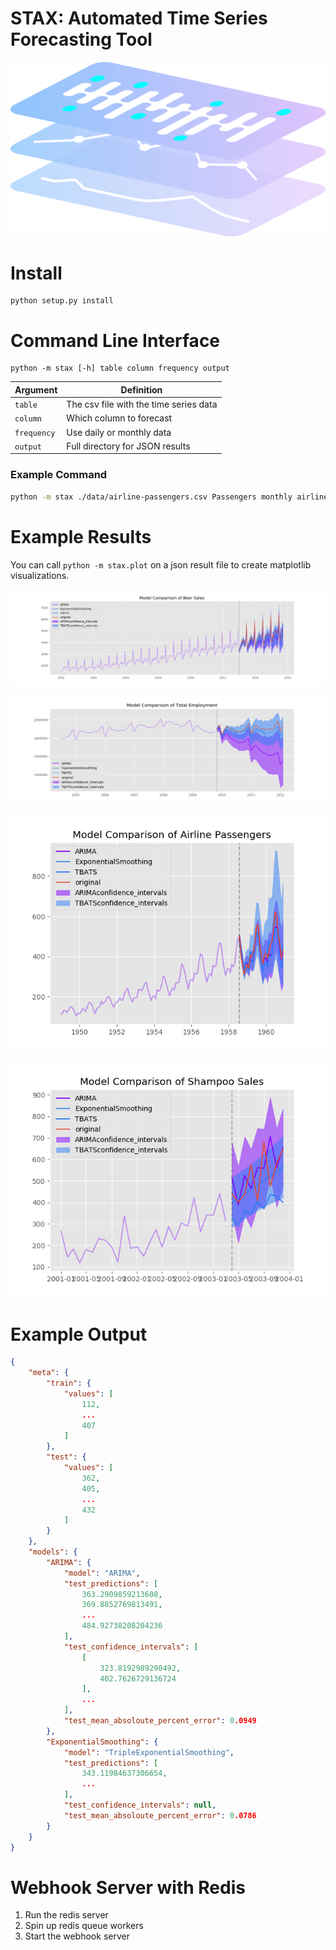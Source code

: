 # STAX: Automated Time Series Forecasting Tool

<p align="center">
  <img width="800" alt="portfolio_view" src="images/logo.png">
</p>

# Install

```
python setup.py install
```

# Command Line Interface

```
python -m stax [-h] table column frequency output
```

| Argument    | Definition                             |
| ----------- | -------------------------------------- |
| `table`     | The csv file with the time series data |
| `column`    | Which column to forecast               |
| `frequency` | Use daily or monthly data              |
| `output`    | Full directory for JSON results        |

### Example Command

```sh
python -m stax ./data/airline-passengers.csv Passengers monthly airline-passengers-result.json
```

# Example Results

You can call `python -m stax.plot` on a json result file to create matplotlib visualizations.

<p align="center">
  <img  alt="portfolio_view" src="images/beer-sales.png">
</p>

<p align="center">
  <img  alt="portfolio_view" src="images/employment.png">
</p>

<p align="center">
  <img  alt="portfolio_view" src="images/passengers.png">
</p>

<p align="center">
  <img  alt="portfolio_view" src="images/shampoo-sales.png">
</p>

# Example Output

```json
{
    "meta": {
        "train": {
            "values": [
                112,
                ...
                407
            ]
        },
        "test": {
            "values": [
                362,
                405,
                ...
                432
            ]
        }
    },
    "models": {
        "ARIMA": {
            "model": "ARIMA",
            "test_predictions": [
                363.2909859213608,
                369.8852769813491,
                ...
                484.92738208204236
            ],
            "test_confidence_intervals": [
                [
                    323.8192989290492,
                    402.7626729136724
                ],
                ...
            ],
            "test_mean_absoloute_percent_error": 0.0949
        },
        "ExponentialSmoothing": {
            "model": "TripleExponentialSmoothing",
            "test_predictions": [
                343.11984637306654,
                ...
            ],
            "test_confidence_intervals": null,
            "test_mean_absoloute_percent_error": 0.0786
        }
    }
}
```

# Webhook Server with Redis

1. Run the redis server
2. Spin up redis queue workers
3. Start the webhook server
